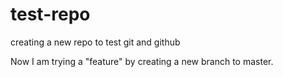 # test-repo
creating a new repo to test git and github

Now I am trying a "feature" by creating a new branch to master.
